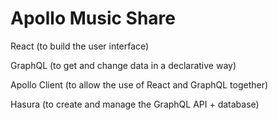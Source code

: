 # Apollo Music Share

React (to build the user interface)

GraphQL (to get and change data in a declarative way)

Apollo Client (to allow the use of React and GraphQL together)

Hasura (to create and manage the GraphQL API + database)
